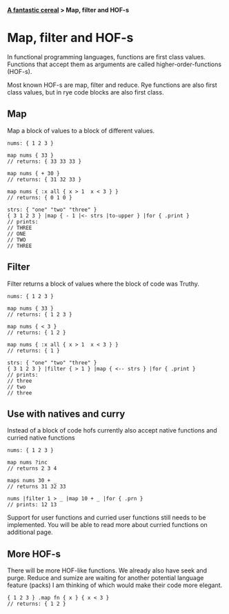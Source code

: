 <b><a href="./TOUR_0.html">A fantastic cereal</a> > Map, filter and HOF-s</b>

# Map, filter and HOF-s

In functional programming languages, functions are first class values. Functions that accept them as arguments are called higher-order-functions (HOF-s).

Most known HOF-s are map, filter and reduce. Rye functions are also first class values, but in rye code blocks are also first class.

## Map

Map a block of values to a block of different values.

```rye
nums: { 1 2 3 }

map nums { 33 }
// returns: { 33 33 33 }

map nums { + 30 }
// returns: { 31 32 33 }

map nums { :x all { x > 1  x < 3 } }
// returns: { 0 1 0 }

strs: { "one" "two" "three" }
{ 3 1 2 3 } |map { - 1 |<- strs |to-upper } |for { .print }
// prints:
// THREE
// ONE
// TWO
// THREE
```

## Filter 

Filter returns a block of values where the block of code was Truthy.

```rye
nums: { 1 2 3 }

map nums { 33 }
// returns: { 1 2 3 }

map nums { < 3 }
// returns: { 1 2 }

map nums { :x all { x > 1  x < 3 } }
// returns: { 1 }

strs: { "one" "two" "three" }
{ 3 1 2 3 } |filter { > 1 } |map { <-- strs } |for { .print }
// prints:
// three
// two
// three
```

## Use with natives and curry

Instead of a block of code hofs currently also accept native functions and curried native functions

```rye
nums: { 1 2 3 }

map nums ?inc
// returns 2 3 4

maps nums 30 + _
// returns 31 32 33

nums |filter 1 > _ |map 10 + _ |for { .prn }
// prints: 12 13
```

Support for user functions and curried user functions still needs to be implemented. You will be able to read more about curried functions on additional page.

## More HOF-s

There will be more HOF-like functions. We already also have seek and purge. Reduce and sumize are waiting for another potential language feature (packs) I am thinking of which would make
their code more elegant.

```rye
{ 1 2 3 } .map fn { x } { x < 3 }
// returns: { 1 2 }
```
